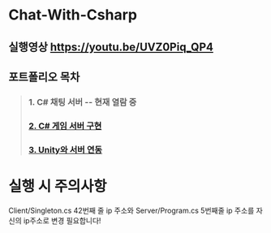 # Chat-With-Csharp 
실행영상 https://youtu.be/UVZ0Piq_QP4
---
## 포트폴리오 목차 
> ###   1. C# 채팅 서버  -- 현재 열람 중
> ###  [2. C# 게임 서버 구현](https://github.com/Chickenhalf/Csharp-GameServer)
> ###  [3. Unity와 서버 연동](https://github.com/Chickenhalf/Csharp-Gameserver-With-Unity)
 
 # 실행 시 주의사항
Client/Singleton.cs 42번째 줄 ip 주소와 Server/Program.cs 5번째줄 ip 주소를 자신의 ip주소로 변경 필요합니다! 
